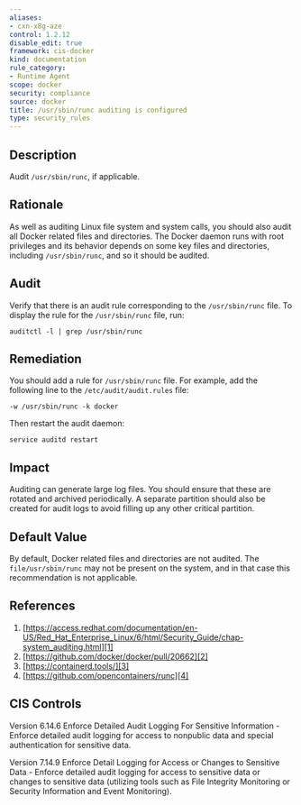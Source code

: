 ```yaml
---
aliases:
- cxn-x8g-aze
control: 1.2.12
disable_edit: true
framework: cis-docker
kind: documentation
rule_category:
- Runtime Agent
scope: docker
security: compliance
source: docker
title: /usr/sbin/runc auditing is configured
type: security_rules
---
```


## Description

Audit `/usr/sbin/runc`, if applicable.

## Rationale

As well as auditing Linux file system and system calls, you should also audit all Docker related files and directories. The Docker daemon runs with root privileges and its behavior depends on some key files and directories, including `/usr/sbin/runc`, and so it should be audited.

## Audit

Verify that there is an audit rule corresponding to the `/usr/sbin/runc` file. To display the rule for the `/usr/sbin/runc` file, run:

```
auditctl -l | grep /usr/sbin/runc
```

## Remediation

You should add a rule for `/usr/sbin/runc` file. For example, add the following line to the `/etc/audit/audit.rules` file:

```
-w /usr/sbin/runc -k docker
```

Then restart the audit daemon:

```
service auditd restart
```

## Impact

Auditing can generate large log files. You should ensure that these are rotated and archived periodically. A separate partition should also be created for audit logs to avoid filling up any other critical partition.

## Default Value

By default, Docker related files and directories are not audited. The `file/usr/sbin/runc` may not be present on the system, and in that case this recommendation is not applicable.

## References

1. [https://access.redhat.com/documentation/en-US/Red_Hat_Enterprise_Linux/6/html/Security_Guide/chap-system_auditing.html][1]
2. [https://github.com/docker/docker/pull/20662][2]
3. [https://containerd.tools/][3]
4. [https://github.com/opencontainers/runc][4]

## CIS Controls

Version 6.14.6 Enforce Detailed Audit Logging For Sensitive Information - Enforce detailed audit logging for access to nonpublic data and special authentication for sensitive data. 

Version 7.14.9 Enforce Detail Logging for Access or Changes to Sensitive Data - Enforce detailed audit logging for access to sensitive data or changes to sensitive data (utilizing tools such as File Integrity Monitoring or Security Information and Event Monitoring).                

[1]: https://access.redhat.com/documentation/en-US/Red_Hat_Enterprise_Linux/6/html/Security_Guide/chap-system_auditing.html 
[2]: https://github.com/docker/docker/pull/20662 
[3]: https://containerd.tools/ 
[4]: https://github.com/opencontainers/runc
